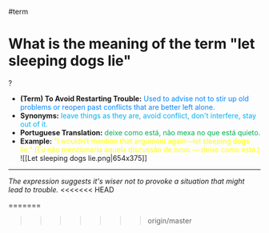 #term

# What is the meaning of the term "let sleeping dogs lie"
?
* **(Term) To Avoid Restarting Trouble:** <span style="color:rgb(0, 132, 255)">Used to advise not to stir up old problems or reopen past conflicts that are better left alone.</span>
* **Synonyms:** <span style="color:rgb(0, 176, 240)">leave things as they are, avoid conflict, don't interfere, stay out of it.</span>
* **Portuguese Translation:** <span style="color:rgb(0, 176, 80)">deixe como está, não mexa no que está quieto.</span>
* **Example:** <span style="color:rgb(255, 255, 0)">"I wouldn’t mention that argument again—let sleeping dogs lie." (Eu não mencionaria aquela discussão de novo — deixe como está.)</span>
![[Let sleeping dogs lie.png|654x375]]
---
*The expression suggests it's wiser not to provoke a situation that might lead to trouble.*
<<<<<<< HEAD
<!--SR:!2025-06-30,15,290-->
=======
<!--SR:!2025-06-22,16,290-->
>>>>>>> origin/master
